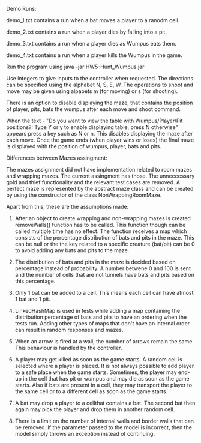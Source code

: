 Demo Runs: 

demo_1.txt contains a run when a bat moves a player to a ranodm cell.

demo_2.txt contains a run when a player dies by falling into a pit.

demo_3.txt contains a run when a player dies as Wumpus eats them.

demo_4.txt contains a run when a player kills the Wumpus in the game.

Run the program using java -jar HW5-Hunt_Wumpus.jar

Use integers to give inputs to the controller when requested. The directions can be specified using 
the alphabet N, S, E, W. The operations to shoot and move may be given using alpabets m (for moving)
or s (for shooting).

There is an option to disable displaying the maze, that contains the position of player, pits, bats
the wumpus after each move and shoot command.

When the text - "Do you want to view the table with Wumpus/Player/Pit positions?:
Type Y or y to enable displaying table, press N otherwise" appears press a key such as N or n. This
disables displaying the maze after each move. Once the game ends (when player wins or loses) the
final maze is displayed with the position of wumpus, player, bats and pits.

Differences between Mazes assingment:

The mazes assignment did not have implementation related to room mazes and wrapping mazes.
The current assingment has those. The unneccessary gold and thief functionality and the relevant 
test cases are removed. A perfect maze is represented by the abstract maze class and can be 
created by using the constructor of the class NonWrappingRoomMaze.

Apart from this, these are the assumptions made:

1. After an object to create wrapping and non-wrapping mazes is created removeWalls() function has to be 
called. This function though can be called multiple time has no effect. The function receives a map
which consists of the percentage distribution of bats and pits in the maze. This can be null or the the key 
related to a specific creature (bat/pit) can be 0 to avoid adding any bats and pits to the maze.

2. The distribution of bats and pits in the maze is decided based on percentage instead of probability. 
A number betwene 0 and 100 is sent and the number of cells that are not tunnels have bats and pits based 
on this percentage.

3. Only 1 bat can be added to a cell. This means each cell can have atmost 1 bat and 1 pit.

4. LinkedHashMap is used in tests while adding a map containing the distribution percentage of bats and pits
to have an ordering when the tests run. Adding other types of maps that don't have an internal order can
result in random responses and mazes.

5. When an arrow is fired at a wall, the number of arrows remain the same. This behaviour is handled by the 
controller.

6. A player may get killed as soon as the game starts. A random cell is selected where a player is placed. 
It is not always possible to add player to a safe place when the game starts. Sometimes, the player may
end-up in the cell that has pit or wumpus and may die as soon as the game starts. Also if bats are 
present in a cell, they may transport the player to the same cell or to a different cell as soon as the game
starts. 

7. A bat may drop a player to a cellthat contains a bat. The second bat then again may pick the player and 
drop them in another random cell.

8. There is a limit on the number of internal walls and border walls that can be removed. If the parameter
passed to the model is incorrect, then the model simply throws an exception instead of continuing.